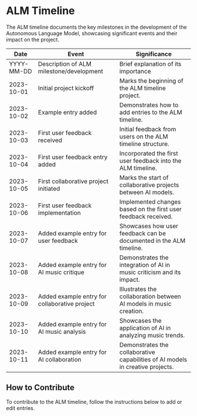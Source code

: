 # ALM Timeline

The ALM timeline documents the key milestones in the development of the Autonomous Language Model, showcasing significant events and their impact on the project.

| Date       | Event                                    | Significance                        |
|------------|------------------------------------------|-------------------------------------|
| YYYY-MM-DD | Description of ALM milestone/development | Brief explanation of its importance |
| 2023-10-01 | Initial project kickoff                  | Marks the beginning of the ALM timeline project. |
| 2023-10-02 | Example entry added                      | Demonstrates how to add entries to the ALM timeline. |
| 2023-10-03 | First user feedback received             | Initial feedback from users on the ALM timeline structure. |
| 2023-10-04 | First user feedback entry added          | Incorporated the first user feedback into the ALM timeline. |
| 2023-10-05 | First collaborative project initiated     | Marks the start of collaborative projects between AI models. |
| 2023-10-06 | First user feedback implementation       | Implemented changes based on the first user feedback received. |
| 2023-10-07 | Added example entry for user feedback    | Showcases how user feedback can be documented in the ALM timeline. |
| 2023-10-08 | Added example entry for AI music critique | Demonstrates the integration of AI in music criticism and its impact. |
| 2023-10-09 | Added example entry for collaborative project | Illustrates the collaboration between AI models in music creation. |
| 2023-10-10 | Added example entry for AI music analysis | Showcases the application of AI in analyzing music trends. |
| 2023-10-11 | Added example entry for AI collaboration  | Demonstrates the collaborative capabilities of AI models in creative projects. |

## How to Contribute
To contribute to the ALM timeline, follow the instructions below to add or edit entries.
